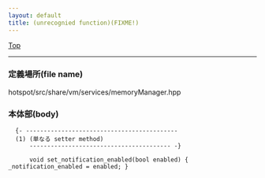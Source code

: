 ```yaml
---
layout: default
title: (unrecognied function)(FIXME!)
---
```

[Top](../index.html)

--- 
### 定義場所(file name)
hotspot/src/share/vm/services/memoryManager.hpp


### 本体部(body)
```
  {- -------------------------------------------
  (1) (単なる setter method)
      ---------------------------------------- -}

	  void set_notification_enabled(bool enabled) { _notification_enabled = enabled; }
	
```



